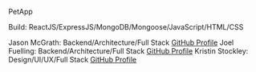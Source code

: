 PetApp

Build: ReactJS/ExpressJS/MongoDB/Mongoose/JavaScript/HTML/CSS

Jason McGrath: Backend/Architecture/Full Stack [GitHub Profile](https://github/jnomad21)
Joel Fuelling: Backend/Architecture/Full Stack [GitHub Profile](https://github/joelfuelling)
Kristin Stockley: Design/UI/UX/Full Stack [GitHub Profile](https://github/kristinstockley)

